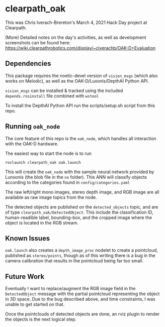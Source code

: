 clearpath_oak
===============

This was Chris Iverach-Brereton's March 4, 2021 Hack Day project at Clearpath.

(More) Detailed notes on the day's activities, as well as development screenshots can be found here:
https://wiki.clearpathrobotics.com/display/~civerachb/OAK-D+Evaluation


Dependencies
-------------

This package requires the noetic-devel version of `vision_msgs` (which also works on Melodic), as well as the
OAK-D/Luxonis/DepthAI Python API.

`vision_msgs` can be installed & tracked using the included `depends.rosinstall` file combined with `wstool`

To install the DepthAI Python API run the scripts/setup.sh script from this repo.


Running `oak_node`
-------------------

The core feature of this repo is the `oak_node`, which handles all interaction with the OAK-D hardware.

The easiest way to start the node is to run

    roslaunch clearpath_oak oak.launch

This will create the `oak_node` with the sample neural network provided by Lunxonis (the blob file in the `nn`
folder).  This ANN will classify objects according to the categories found in `config/categories.yaml`

The raw left/right mono images, stereo depth image, and RGB image are all available as raw image topics from the
node.

The detected objects are published on the `detected_objects` topic, and are of type `clearpath_oak/DetectedObject`.
This include the classification ID, human-readible label, bounding-box, and the cropped image where the object
is located in the RGB stream.


Known Issues
--------------

`oak.launch` also creates a `depth_image_proc` nodelet to create a pointcloud, published as `stereo/points`, though
as of this writing there is a bug in the camera calibration that results in the pointcloud being far too small.


Future Work
------------

Eventually I want to replace/augment the RGB image field in the `DetectedObject` message with the partial pointcloud
representing the object in 3D space.  Due to the bug described above, and time constraints, I was unable to
get started on that.

Once the pointclouds of detected objects are done, an rviz plugin to render the objects is the next logical step.

